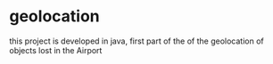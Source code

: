 # geolocation
this project is developed in java, first part of the of the geolocation of objects lost in the Airport
